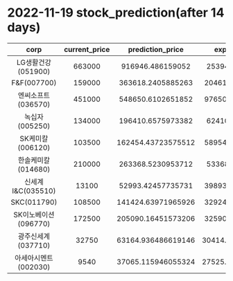 # 2022-11-19 stock_prediction(after 14 days)

|   corp   |   current_price   |   prediction_price   |   expected_profit   |
|:--------:|:-----------------:|:--------------------:|:-------------------:|
|LG생활건강(051900)|663000|916946.486159052|253946.486159052|
|F&F(007700)|159000|363618.2405885263|204618.2405885263|
|엔씨소프트(036570)|451000|548650.6102651852|97650.61026518524|
|녹십자(005250)|134000|196410.6575973382|62410.6575973382|
|SK케미칼(006120)|103500|162454.43723575512|58954.43723575512|
|한솔케미칼(014680)|210000|263368.5230953712|53368.5230953712|
|신세계 I&C(035510)|13100|52993.42457735731|39893.42457735731|
|SKC(011790)|108500|141424.63971965926|32924.63971965926|
|SK이노베이션(096770)|172500|205090.16451573206|32590.16451573206|
|광주신세계(037710)|32750|63164.936486619146|30414.936486619146|
|아세아시멘트(002030)|9540|37065.115946055324|27525.115946055324|
